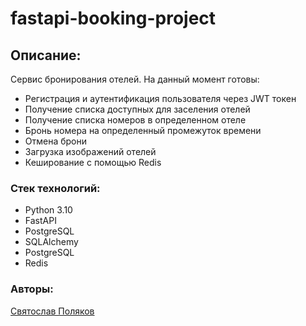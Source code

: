 # fastapi-booking-project
## Описание:

Сервис бронирования отелей. На данный момент готовы: 

* Регистрация и аутентификация пользователя через JWT токен
* Получение списка доступных для заселения отелей
* Получение списка номеров в определенном отеле
* Бронь номера на определенный промежуток времени
* Отмена брони 
* Загрузка изображений отелей
* Кеширование с помощью Redis


### Стек технологий:
* Python 3.10
* FastAPI
* PostgreSQL
* SQLAlchemy
* PostgreSQL
* Redis

### Авторы:
[Святослав Поляков](https://github.com/svtplv)
